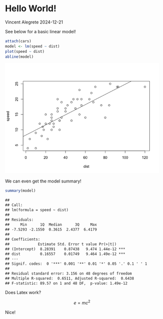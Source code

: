 Hello World!
================
Vincent Alegrete
2024-12-21

See below for a basic linear model!

``` r
attach(cars)
model <- lm(speed ~ dist)
plot(speed ~ dist)
abline(model)
```

![](HelloWorld_files/figure-gfm/unnamed-chunk-1-1.png)<!-- -->

We can even get the model summary!

``` r
summary(model)
```

    ## 
    ## Call:
    ## lm(formula = speed ~ dist)
    ## 
    ## Residuals:
    ##     Min      1Q  Median      3Q     Max 
    ## -7.5293 -2.1550  0.3615  2.4377  6.4179 
    ## 
    ## Coefficients:
    ##             Estimate Std. Error t value Pr(>|t|)    
    ## (Intercept)  8.28391    0.87438   9.474 1.44e-12 ***
    ## dist         0.16557    0.01749   9.464 1.49e-12 ***
    ## ---
    ## Signif. codes:  0 '***' 0.001 '**' 0.01 '*' 0.05 '.' 0.1 ' ' 1
    ## 
    ## Residual standard error: 3.156 on 48 degrees of freedom
    ## Multiple R-squared:  0.6511, Adjusted R-squared:  0.6438 
    ## F-statistic: 89.57 on 1 and 48 DF,  p-value: 1.49e-12

Does Latex work?

$$e=mc^2$$

Nice!
